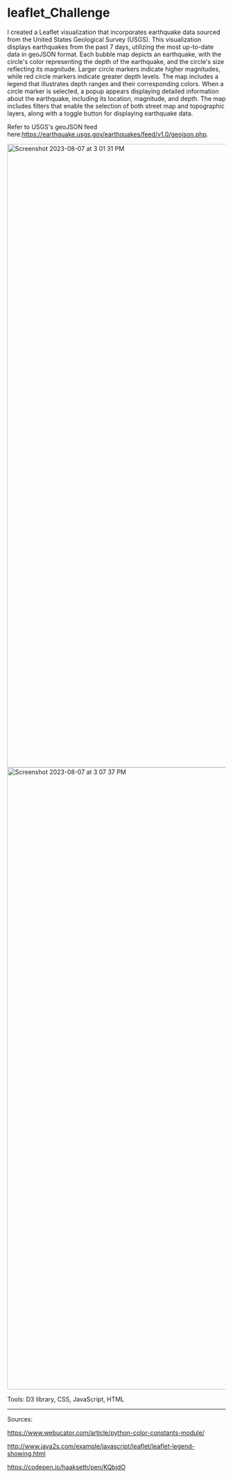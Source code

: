 # leaflet_Challenge


I created a Leaflet visualization that incorporates earthquake data sourced from the United States Geological Survey (USGS). This visualization displays earthquakes from the past 7 days, utilizing the most up-to-date data in geoJSON format. Each bubble map depicts an earthquake, with the circle's color representing the depth of the earthquake, and the circle's size reflecting its magnitude. Larger circle markers indicate higher magnitudes, while red circle markers indicate greater depth levels. The map includes a legend that illustrates depth ranges and their corresponding colors. When a circle marker is selected, a popup appears displaying detailed information about the earthquake, including its location, magnitude, and depth. The map includes filters that enable the selection of both street map and topographic layers, along with a toggle button for displaying earthquake data.

Refer to USGS's geoJSON feed here:https://earthquake.usgs.gov/earthquakes/feed/v1.0/geojson.php. 

<img width="1434" alt="Screenshot 2023-08-07 at 3 01 31 PM" src="https://github.com/Ayan2127/leaflet_Challenge/assets/126814705/0346bb2d-cf37-4347-9266-6f932d729e36">





<img width="1431" alt="Screenshot 2023-08-07 at 3 07 37 PM" src="https://github.com/Ayan2127/leaflet_Challenge/assets/126814705/5433375e-68b0-4ffe-8a30-45c2be3cc655">





Tools: D3 library, CSS, JavaScript, HTML



___________________________________________________________________________________________

Sources: 

https://www.webucator.com/article/python-color-constants-module/

http://www.java2s.com/example/javascript/leaflet/leaflet-legend-showing.html

https://codepen.io/haakseth/pen/KQbjdO
